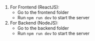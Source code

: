 1. For Frontend  (ReactJS): 
    - Go to the frontend folder
    - Run `npm run dev` to start the server
2. For Backend (NodeJS):
    - Go to the backend folder
    - Run `npm run dev` to start the server
